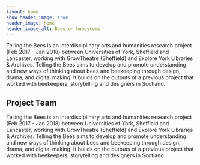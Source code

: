 ```yaml
---
layout: home
show_header_image: true
header_image: home
header_image_alt: Bees on honeycomb
---
```


Telling the Bees is an interdisciplinary arts and humanities research project (Feb 2017 - Jan 2018) between Universities of York, Sheffield and Lancaster, working with GrowTheatre (Sheffield) and Explore York Libraries & Archives. Telling the Bees aims to develop and promote understanding and new ways of thinking about bees and beekeeping through design, drama, and digital making. It builds on the outputs of a previous project that worked with beekeepers, storytelling and designers in Scotland.


## Project Team

Telling the Bees is an interdisciplinary arts and humanities research project (Feb 2017 - Jan 2018) between Universities of York, Sheffield and Lancaster, working with GrowTheatre (Sheffield) and Explore York Libraries & Archives. Telling the Bees aims to develop and promote understanding and new ways of thinking about bees and beekeeping through design, drama, and digital making. It builds on the outputs of a previous project that worked with beekeepers, storytelling and designers in Scotland.
